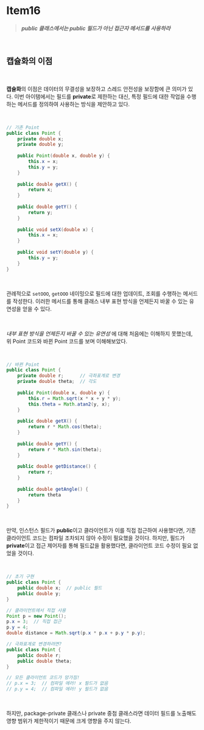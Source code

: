 # Item16

> ***public 클래스에서는 public 필드가 아닌 접근자 메서드를 사용하라***

<br>

## 캡슐화의 이점

<br>

 **캡슐화**의 이점은 데이터의 무결성을 보장하고 스레드 안전성을 보장함에 큰 의미가 있다. 이번 아이탬에서는 필드를 **private**로 제한하는 대신, 특정 필드에 대한 작업을 수행하는 메서드를 정의하여 사용하는 방식을 제안하고 있다. 

<br>

```java
// 기존 Point
public class Point {
    private double x;
    private double y;
    
    public Point(double x, double y) {
        this.x = x;
        this.y = y;
    }
    
    public double getX() { 
        return x; 
    }
    
    public double getY() { 
        return y; 
    }
    
    public void setX(double x) { 
        this.x = x; 
    }
    
    public void setY(double y) { 
        this.y = y; 
    }
}
```

<br>

 관례적으로 `setOOO`, `getOOO` 네이밍으로 필드에 대한 업데이트, 조회를 수행하는 메서드를 작성한다. 이러한 메서드를 통해 클래스 내부 표현 방식을 언제든지 바꿀 수 있는 유연성을 얻을 수 있다.

<br>

*내부 표현 방식을 언제든지 바꿀 수 있는 유연성* 에 대해 처음에는 이해하지 못했는데, 위 Point 코드와 바뀐 Point 코드를 보며 이해해보았다. 

<br>

```java
// 바뀐 Point
public class Point {
    private double r;      // 극좌표계로 변경
    private double theta;  // 각도
    
    public Point(double x, double y) {
        this.r = Math.sqrt(x * x + y * y);
        this.theta = Math.atan2(y, x);
    }
    
    public double getX() { 
        return r * Math.cos(theta); 
    }
    
    public double getY() { 
        return r * Math.sin(theta);
    }
    
    public double getDistance() {
        return r;
    }
    
    public double getAngle() {
        return theta
    }
}
```

<br>

 만약, 인스턴스 필드가 **public**이고 클라이언트가 이를 직접 접근하여 사용했다면, 기존 클라이언트 코드는 컴파일 조차되지 않아 수정이 필요했을 것이다. 하지만, 필드가 **private**이고 접근 제어자를 통해 필드값을 활용했다면, 클라이언트 코드 수정이 필요 없었을 것이다. 

<br>

```java
// 초기 구현
public class Point {
    public double x;  // public 필드
    public double y;
}

// 클라이언트에서 직접 사용
Point p = new Point();
p.x = 3;  // 직접 접근
p.y = 4;
double distance = Math.sqrt(p.x * p.x + p.y * p.y);

// 극좌표계로 변경하려면?
public class Point {
    public double r;      
    public double theta; 
}

// 모든 클라이언트 코드가 망가짐!
// p.x = 3;  // 컴파일 에러! x 필드가 없음
// p.y = 4;  // 컴파일 에러! y 필드가 없음
```

<br>

하지만, package-private 클래스나 private 중첨 클래스라면 데이터 필드를 노출해도 영향 범위가 제한적이기 때문에 크게 영향을 주지 않는다.
